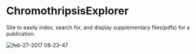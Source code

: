 # ChromothripsisExplorer
Site to easily index, search for, and display supplementary files(pdfs) for a publication.


![feb-27-2017 08-23-47](https://cloud.githubusercontent.com/assets/5629547/23362953/27c639c8-fcc6-11e6-9e4e-3261e80c4849.gif)
